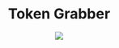 <h1 align="center">
 Token Grabber
</h1>
<div align="center">
  <img  src="[https://user-images.githubusercontent.com/99215486/175369409-b967da5b-e373-48ea-b8f5-8ed3d613df03.gif](https://media1.tenor.com/m/M7jo4nJF-7AAAAAC/drogon-dracarys.gif)">
  <br>
</p>
</div>
